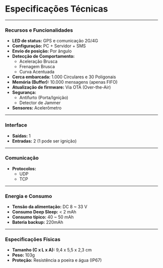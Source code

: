 # Especificações Técnicas

---

### Recursos e Funcionalidades

* **LED de status:** GPS e comunicação 2G/4G
* **Configuração:** PC + Servidor + SMS
* **Envio de posição:** Por ângulo
* **Detecção de Comportamento:**
    * Aceleração Brusca
    * Frenagem Brusca
    * Curva Acentuada
* **Cerca embarcada:** 1.000 Circulares e 30 Poligonais
* **Memória (Buffer):** 10.000 mensagens (apenas FIFO)
* **Atualização de firmware:** Via OTA (Over-the-Air)
* **Segurança:**
    * Antifurto (Porta/Ignição)
    * Detector de Jammer
* **Sensores:** Acelerômetro

---

### Interface

* **Saídas:** 1
* **Entradas:** 2 (1 pode ser ignição)

---

### Comunicação

* **Protocolos:**
    * UDP
    * TCP

---

### Energia e Consumo

* **Tensão da alimentação:** DC 8 ~ 33 V
* **Consumo Deep Sleep:** < 2 mAh
* **Consumo típico:** 40 ~ 50 mAh
* **Bateria backup:** 220mAh

---

### Especificações Físicas

* **Tamanho (C x L x A):** 9,4 x 5,5 x 2,3 cm
* **Peso:** 103g
* **Proteção:** Resistência a poeira e água (IP67)
